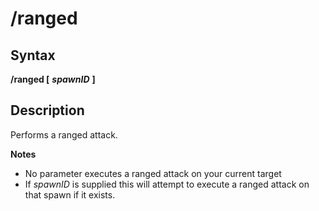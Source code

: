 # /ranged

## Syntax

**/ranged [** _**spawnID**_ **]**

## Description

Performs a ranged attack.

**Notes**

* No parameter executes a ranged attack on your current target
* If _spawnID_ is supplied this will attempt to execute a ranged attack on that spawn if it exists.

